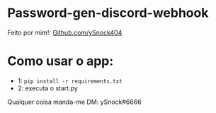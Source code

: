 # Password-gen-discord-webhook


Feito por mim!: [Github.com/ySnock404](https://github.com/Github.com/ySnock404)

# Como usar o app:
- 1: ```pip install -r requirements.txt```
- 2: executa o start.py

Qualquer coisa manda-me DM: ySnock#6666
